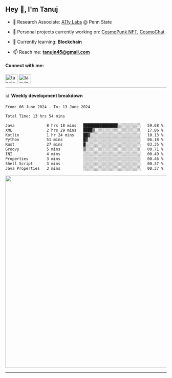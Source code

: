 <h2>Hey 👋, I'm Tanuj</h2>

- 🔬 Research Associate: [A11y Labs](https://a11y.ist.psu.edu/) @ Penn State 

- 🔭 Personal projects currently working on: [CosmoPunk NFT](https://github.com/tanujn45/CosmoNFT), [CosmoChat](https://github.com/tanujn45/CosmoChat)

- 🌱 Currently learning: **Blockchain**

- 📫 Reach me: **tanujn45@gmail.com**

<h4 align="left">Connect with me:</h4>
<p align="left">
<a href="https://twitter.com/tanujn45" target="blank"><img align="center" src="https://raw.githubusercontent.com/rahuldkjain/github-profile-readme-generator/master/src/images/icons/Social/twitter.svg" alt="tanujn45" height="28" width="38" /></a>
<a href="https://linkedin.com/in/tanujn45" target="blank"><img align="center" src="https://raw.githubusercontent.com/rahuldkjain/github-profile-readme-generator/master/src/images/icons/Social/linked-in-alt.svg" alt="tanujn45" height="28" width="38" /></a>
</p>

-------

📊 **Weekly development breakdown**
<!--START_SECTION:waka-->

```txt
From: 06 June 2024 - To: 13 June 2024

Total Time: 13 hrs 54 mins

Java              8 hrs 18 mins   ███████████████░░░░░░░░░░   59.68 %
XML               2 hrs 29 mins   ████▒░░░░░░░░░░░░░░░░░░░░   17.86 %
Kotlin            1 hr 24 mins    ██▓░░░░░░░░░░░░░░░░░░░░░░   10.13 %
Python            51 mins         █▓░░░░░░░░░░░░░░░░░░░░░░░   06.18 %
Rust              27 mins         █░░░░░░░░░░░░░░░░░░░░░░░░   03.35 %
Groovy            5 mins          ▒░░░░░░░░░░░░░░░░░░░░░░░░   00.71 %
INI               4 mins          ░░░░░░░░░░░░░░░░░░░░░░░░░   00.49 %
Properties        3 mins          ░░░░░░░░░░░░░░░░░░░░░░░░░   00.46 %
Shell Script      3 mins          ░░░░░░░░░░░░░░░░░░░░░░░░░   00.37 %
Java Properties   3 mins          ░░░░░░░░░░░░░░░░░░░░░░░░░   00.37 %
```

<!--END_SECTION:waka-->

<img src="https://wakatime.com/share/@018e9abd-1aa4-4aa6-9db7-5ca3b999e810/4650b67a-98aa-46b4-b598-3d8a2451f0df.svg" width="600"/>

-------
